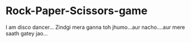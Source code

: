 # Rock-Paper-Scissors-game
I am  disco dancer...
Zindgi mera ganna
toh jhumo...aur nacho....aur mere saath gatey jao...